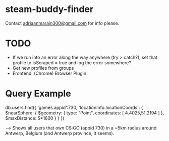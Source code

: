 # steam-buddy-finder
Contact adriaanmarain300@gmail.com for info please.

# TODO
- If we run into an error along the way anywhere (try > catch?), set that profile to isScraped = true and log the error somewhere?
- Get new profiles from groups
- Frontend: (Chrome) Browser Plugin

# Query Example
db.users.find({ 'games.appid':730, 'locationInfo.locationCoords': { $nearSphere: { $geometry: { type: "Point", coordinates: [ 4.4025,51.2194 ] }, $maxDistance: 5*1600 } } })

--> Shows all users that own CS:GO (appid 730) in a ~5km radius around Antwerp, Belgium (and Antwerp province, it seems).